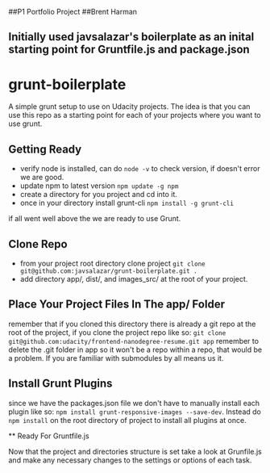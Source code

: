 ##P1 Portfolio Project
##Brent Harman

## Initially used javsalazar's boilerplate as an inital starting point for Gruntfile.js and package.json

# grunt-boilerplate
A simple grunt setup to use on Udacity projects.  The idea is that you can use this repo as a starting point for each of your projects where you want to use grunt.

## Getting Ready

* verify node is installed, can do `node -v` to check version, if doesn't error we are good.
* update npm to latest version `npm update -g npm`
* create a directory for you project and cd into it.
* once in your directory install grunt-cli `npm install -g grunt-cli`

if all went well above the we are ready to use Grunt.

## Clone Repo

* from your project root directory clone project `git clone git@github.com:javsalazar/grunt-boilerplate.git .`
* add directory app/, dist/, and images_src/ at the root of your project.


## Place Your Project Files In The app/ Folder

remember that if you cloned this directory there is already a git repo at the root of the project, if you clone the project repo like so: `git clone git@github.com:udacity/frontend-nanodegree-resume.git app` remember to delete the .git folder in app so it won't be a repo within a repo, that would be a problem. If you are familiar with submodules by all means us it.

## Install Grunt Plugins

since we have the packages.json file we don't have to manually install each plugin like so: `npm install grunt-responsive-images --save-dev`.  Instead do `npm install` on the root directory of project to install all plugins at once.

** Ready For Gruntfile.js

Now that the project and directories structure is set take a look at Grunfile.js and make any necessary changes to the settings or options of each task.
